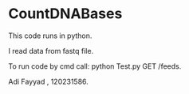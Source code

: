 # CountDNABases
 This code runs in python.
 
 I read data from fastq file.
 
 To run code by cmd call: python Test.py GET /feeds.
 
 Adi Fayyad , 120231586.
